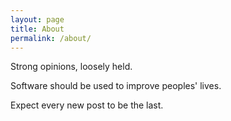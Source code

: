 ```yaml
---
layout: page
title: About
permalink: /about/
---
```


Strong opinions, loosely held.

Software should be used to improve peoples' lives.

Expect every new post to be the last.

